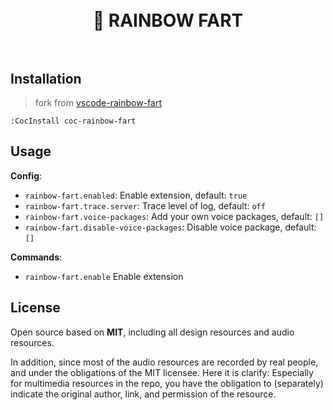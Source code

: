 <h1 align="center">
  <br>
  🌈 RAINBOW FART
  <br>
  <br>
</h1>

## Installation

> fork from [vscode-rainbow-fart](https://github.com/SaekiRaku/vscode-rainbow-fart)

``` vim
:CocInstall coc-rainbow-fart
```

## Usage

**Config**:

- `rainbow-fart.enabled`: Enable extension, default: `true`
- `rainbow-fart.trace.server`: Trace level of log, default: `off`
- `rainbow-fart.voice-packages`: Add your own voice packages, default: `[]`
- `rainbow-fart.disable-voice-packages`: Disable voice package, default: `[]`

**Commands**:

- `rainbow-fart.enable` Enable extension

## License

Open source based on **MIT**, including all design resources and audio resources.

In addition, since most of the audio resources are recorded by real people, and under the obligations of the MIT licensee. Here it is clarify: Especially for multimedia resources in the repo, you have the obligation to (separately) indicate the original author, link, and permission of the resource.
